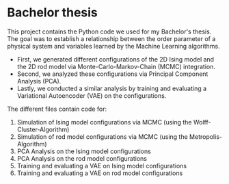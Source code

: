 # Bachelor thesis
This project contains the Python code we used for my Bachelor's thesis. The goal was to establish a relationship between the order parameter of a physical system and variables learned by the Machine Learning algorithms.
- First, we generated different configurations of the 2D Ising model and the 2D rod model via Monte-Carlo-Markov-Chain (MCMC) integration.
- Second, we analyzed these configurations via Principal Component Analysis (PCA).
- Lastly, we conducted a similar analysis by training and evaluating a Variational Autoencoder (VAE) on the configurations.

The different files contain code for:
1. Simulation of Ising model configurations via MCMC (using the Wolff-Cluster-Algorithm)
2. Simulation of rod model configurations via MCMC (using the Metropolis-Algorithm)
3. PCA Analysis on the Ising model configurations
4. PCA Analysis on the rod model configurations
5. Training and evaluating a VAE on Ising model configurations
6. Training and evaluating a VAE on rod model configurations
